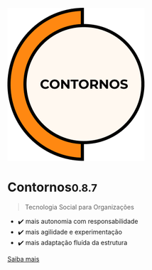 ![Contornos Logotipo](./assets/logo.png ':size=220')
	
<h1 id="cover-heading">
<span>Contornos<small>0.8.7</small></span>
</h1>

>  Tecnologia Social para Organizações

- ✔️ mais autonomia com responsabilidade
- ✔️ mais agilidade e experimentação
- ✔️ mais adaptação fluída da estrutura 

[Saiba mais](start)

